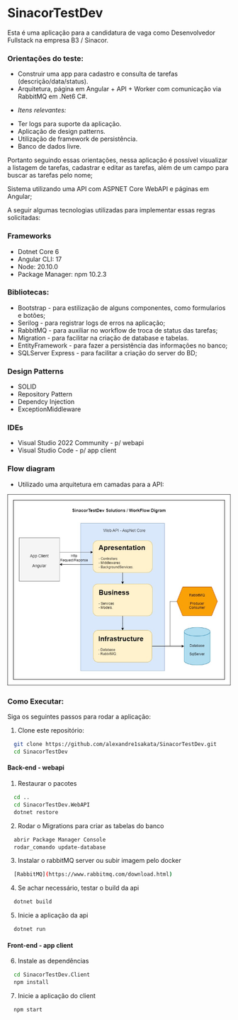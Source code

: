 # SinacorTestDev
Esta é uma aplicação para a candidatura de vaga como Desenvolvedor Fullstack na empresa B3 / Sinacor.

### Orientações do teste:
- Construir uma app para cadastro e consulta de tarefas (descrição/data/status).
- Arquitetura, página em Angular + API +  Worker com comunicação via RabbitMQ em .Net6  C#.
* _Itens relevantes:_
- Ter logs para suporte da aplicação.
- Aplicação de design patterns.
- Utilização de framework de persistência.
- Banco de dados livre.

Portanto seguindo essas orientações, nessa aplicação é possível visualizar a listagem de tarefas, cadastrar e editar as tarefas, além de um campo para buscar as tarefas pelo nome;

Sistema utilizando uma API com ASPNET Core WebAPI e páginas em Angular;

A seguir algumas tecnologias utilizadas para implementar essas regras solicitadas:

### Frameworks
- Dotnet Core 6
- Angular CLI: 17
- Node: 20.10.0
- Package Manager: npm 10.2.3

### Bibliotecas:
- Bootstrap - para estilização de alguns componentes, como formularios e botões;
- Serilog - para registrar logs de erros na aplicação;
- RabbitMQ - para auxiliar no workflow de troca de status das tarefas;
- Migration - para facilitar na criação de database e tabelas.
- EntityFramework - para fazer a persistência das informações no banco;
- SQLServer Express - para facilitar a criação do server do BD;

### Design Patterns
- SOLID
- Repository Pattern
- Dependcy Injection
- ExceptionMiddleware

### IDEs
- Visual Studio 2022 Community - p/ webapi
- Visual Studio Code - p/ app client

### Flow diagram
- Utilizado uma arquitetura em camadas para a API:

![ProjectDiagram](./Resources/ImagesReadme/SinacorTestDev_Diagram.jpg)

### Como Executar:

Siga os seguintes passos para rodar a aplicação:

1. Clone este repositório:

```bash
  git clone https://github.com/alexandre1sakata/SinacorTestDev.git
  cd SinacorTestDev

```

#### Back-end - webapi

1. Restaurar o pacotes
```bash
  cd ..
  cd SinacorTestDev.WebAPI
  dotnet restore
```

2. Rodar o Migrations para criar as tabelas do banco
```bash
  abrir Package Manager Console
  rodar_comando update-database
```

3. Instalar o rabbitMQ server ou subir imagem pelo docker
```bash
  [RabbitMQ](https://www.rabbitmq.com/download.html)
```

4. Se achar necessário, testar o build da api
```bash
  dotnet build
```

5. Inicie a aplicação da api
```bash
  dotnet run
```

#### Front-end - app client

6. Instale as dependências
```bash
  cd SinacorTestDev.Client
  npm install
```

7. Inicie a aplicação do client
```bash
  npm start
```

